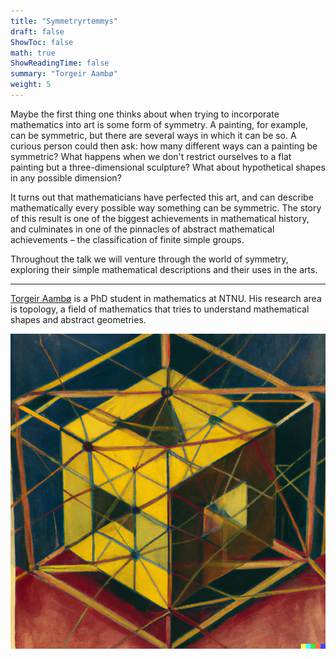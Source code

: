 ```yaml
---
title: "Symmetryrtemmys"
draft: false
ShowToc: false
math: true
ShowReadingTime: false
summary: "Torgeir Aambø"
weight: 5
---
```


Maybe the first thing one thinks about when trying to incorporate mathematics into art is some form of symmetry. A painting, for example, can be symmetric, but there are several ways in which it can be so. A curious person could then ask: how many different ways can a painting be symmetric? What happens when we don't restrict ourselves to a flat painting but a three-dimensional sculpture? What about hypothetical shapes in any possible dimension? 

It turns out that mathematicians have perfected this art, and can describe mathematically every possible way something can be symmetric. The story of this result is one of the biggest achievements in mathematical history, and culminates in one of the pinnacles of abstract mathematical achievements – the classification of finite simple groups. 

Throughout the talk we will venture through the world of symmetry, exploring their simple mathematical descriptions and their uses in the arts. 

--- 

[Torgeir Aambø](https://folk.ntnu.no/torgeaam/) is a PhD student in mathematics at NTNU. His research area is topology, a field of mathematics that tries to understand mathematical shapes and abstract geometries. 

<img src="images/symmetry1.png#invert" alt="Error loading image" width="700"/>




    


    